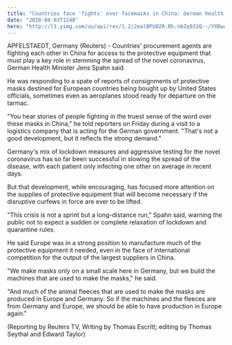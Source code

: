```yaml
---
title: "Countries face 'fights' over facemasks in China: German health minister"
date: "2020-04-03T1248"
hero: "http://l1.yimg.com/uu/api/res/1.2/2ealBPU02R.Rh.nbZq9J2Q--/YXBwaWQ9eXRhY2h5b247aD04Njt3PTEzMDs-/https://media.zenfs.com/en-US/reuters.com/b744552d5833ce67df1d7af865268999"
---
```

APFELSTAEDT, Germany (Reuters) - Countries' procurement agents are
fighting each other in China for access to the protective equipment that
must play a key role in stemming the spread of the novel coronavirus,
German Health Minister Jens Spahn said.

He was responding to a spate of reports of consignments of protective
masks destined for European countries being bought up by United States
officials, sometimes even as aeroplanes stood ready for departure on the
tarmac.

"You hear stories of people fighting in the truest sense of the word
over these masks in China," he told reporters on Friday during a visit
to a logistics company that is acting for the German government. "That's
not a good development, but it reflects the strong demand."

Germany's mix of lockdown measures and aggressive testing for the novel
coronavirus has so far been successful in slowing the spread of the
disease, with each patient only infecting one other on average in recent
days.

But that development, while encouraging, has focused more attention on
the supplies of protective equipment that will become necessary if the
disruptive curfews in force are ever to be lifted.

"This crisis is not a sprint but a long-distance run," Spahn said,
warning the public not to expect a sudden or complete relaxation of
lockdown and quarantine rules.

He said Europe was in a strong position to manufacture much of the
protective equipment it needed, even in the face of international
competition for the output of the largest suppliers in China.

"We make masks only on a small scale here in Germany, but we build the
machines that are used to make the masks," he said.

"And much of the animal fleeces that are used to make the masks are
produced in Europe and Germany. So if the machines and the fleeces are
from Germany and Europe, we should be able to have production in Europe
again."

  

(Reporting by Reuters TV, Writing by Thomas Escritt; editing by Thomas
Seythal and Edward Taylor)